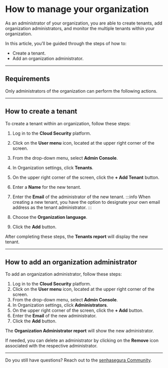 # How to manage your organization

As an administrator of your organization, you are able to create tenants, add organization administrators, and monitor the multiple tenants within your organization.
 
In this article, you’ll be guided through the steps of how to: 

* Create a tenant.
* Add an organization administrator.

* * *

## Requirements
Only administrators of the organization can perform the following actions.

* * *

## How to create a tenant
To create a tenant within an organization, follow these steps:

1. Log in to the **Cloud Security** platform.
2. Click on the **User menu** icon, located at the upper right corner of the screen.
3. From the drop-down menu, select **Admin Console**.
4. In Organization settings, click **Tenants**.
5. On the upper right corner of the screen, click the **+ Add Tenant** button.
6. Enter a **Name** for the new tenant.
7. Enter the **Email** of the administrator of the new tenant. 
:::info
When creating a new tenant, you have the option to designate your own email address as the tenant administrator.
:::

8. Choose the **Organization language**.
9. Click the **Add** button.

 After completing these steps, the **Tenants report** will display the new tenant.

* * *

## How to add an organization administrator
  
To add an organization administrator, follow these steps:


1. Log in to the **Cloud Security** platform.
2. Click on the **User menu** icon, located at the upper right corner of the screen.
3. From the drop-down menu, select **Admin Console**.
4. In Organization settings, click **Administrators**.
5. On the upper right corner of the screen, click the **+ Add** button.
6. Enter the **Email** of the new administrator. 
7. Click the **Add** button.

The **Organization Administrator report** will show the new administrator.

If needed, you can delete an administrator by clicking on the **Remove** icon associated with the respective administrator. 


* * *
Do you still have questions? Reach out to the [senhasegura Community](https://community.senhasegura.io/).

